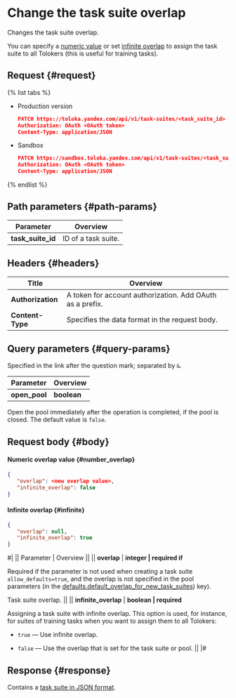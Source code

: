 # Change the task suite overlap

Changes the task suite overlap.

You can specify a [numeric value](#number_overlap) or set [infinite overlap](#infinite) to assign the task suite to all Tolokers (this is useful for training tasks).

## Request {#request}

{% list tabs %}

- Production version

   ```json
   PATCH https://toloka.yandex.com/api/v1/task-suites/<task_suite_id>
   Authorization: OAuth <OAuth token>
   Content-Type: application/JSON

   ```

- Sandbox

   ```json
   PATCH https://sandbox.toloka.yandex.com/api/v1/task-suites/<task_suite_id>
   Authorization: OAuth <OAuth token>
   Content-Type: application/JSON

   ```

{% endlist %}   

## Path parameters {#path-params}

Parameter | Overview
----- | -----
**task_suite_id** | ID of a task suite.


## Headers {#headers}

Title | Overview
----- | -----
**Authorization** | A token for account authorization. Add OAuth as a prefix.
**Content-Type** | Specifies the data format in the request body.


## Query parameters {#query-params}

Specified in the link after the question mark; separated by `&`.

Parameter | Overview
----- | -----
**open_pool** | **boolean**

Open the pool immediately after the operation is completed, if the pool is closed. The default value is `false`.


## Request body {#body}

#### Numeric overlap value {#number_overlap}

```json
{
   "overlap": <new overlap value>,
   "infinite_overlap": false
}
```

#### Infinite overlap {#infinite}

```json
{
   "overlap": null,
   "infinite_overlap": true
}
```

#|
|| Parameter | Overview ||
|| **overlap** | **integer \| required if**

Required if the parameter is not used when creating a task suite `allow_defaults=true`, and the overlap is not specified in the pool parameters (in the [defaults.​default_​overlap_for_​new_task_suites](create-pool.md#default_overlap_for_new_task_suites)) key).

Task suite overlap. ||
|| **infinite_overlap** | **boolean \| required**

Assigning a task suite with infinite overlap. This option is used, for instance, for suites of training tasks when you want to assign them to all Tolokers:
- `true` — Use infinite overlap.
    
- `false` — Use the overlap that is set for the task suite or pool.
||
|#

## Response {#response}

Contains a [task suite in JSON format](create-task-suite.md#body).


